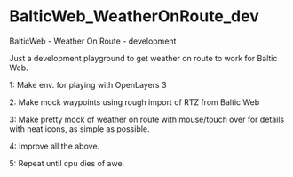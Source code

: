 # BalticWeb_WeatherOnRoute_dev
BalticWeb - Weather On Route - development


Just a development playground to get weather on route to work for Baltic Web.

1: Make env. for playing with OpenLayers 3

2: Make mock waypoints using rough import of RTZ from Baltic Web

3: Make pretty mock of weather on route with mouse/touch over for details with neat icons, as simple as possible.

4: Improve all the above.

5: Repeat until cpu dies of awe.
